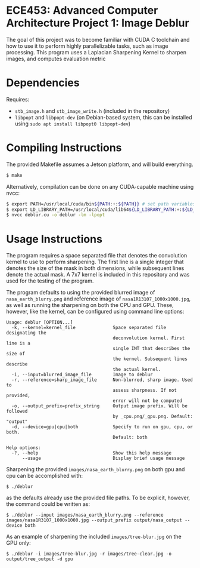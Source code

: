# ECE453: Advanced Computer Architecture Project 1: Image Deblur

The goal of this project was to become familiar with CUDA C toolchain and how to use it to perform highly parallelizable tasks, such as image processing. This program uses a Laplacian Sharpening Kernel to sharpen images, and computes evaluation metric

# Dependencies

Requires:
 
 + `stb_image.h` and `stb_image_write.h` (included in the repository)
 + `libpopt` and `libpopt-dev` (on Debian-based system, this can be installed using `sudo apt install libpopt0 libpopt-dev`)
 

# Compiling Instructions

The provided Makefile assumes a Jetson platform, and will build everything.

```bash
$ make
```

Alternatively, compilation can be done on any CUDA-capable machine using nvcc:

```bash
$ export PATH=/usr/local/cuda/bin${PATH:+:${PATH}} # set path variables, if not already
$ export LD_LIBRARY_PATH=/usr/local/cuda/lib64${LD_LIBRARY_PATH:+:${LD_LIBRARY_PATH}} # set path variables, if not already
$ nvcc deblur.cu -o deblur -lm -lpopt
```

# Usage Instructions

The program requires a space separated file that denotes the convolution kernel to use to perform sharpening. The first line is a single integer that denotes the size of the mask in both dimensions, while subsequent lines denote the actual mask. A 7x7 kernel is included in this repository and was used for the testing of the program.

The program defaults to using the provided blurred image of `nasa_earth_blurry.png` and reference image of `nasa1R13107_1000x1000.jpg`, as well as running the sharpening on both the CPU and GPU. These, however, like the kernel, can be configured using command line options:

```
Usage: deblur [OPTION...]
  -k, --kernel=kernel_file              Space separated file designating the
                                        deconvolution kernel. First line is a
                                        single INT that describes the size of
                                        the kernel. Subsequent lines describe
                                        the actual kernel.
  -i, --input=blurred_image_file        Image to deblur
  -r, --reference=sharp_image_file      Non-blurred, sharp image. Used to
                                        assess sharpness. If not provided,
                                        error will not be computed
  -o, --output_prefix=prefix_string     Output image prefix. Will be followed
                                        by _cpu.png/_gpu.png. Default: "output"
  -d, --device=gpu|cpu|both             Specify to run on gpu, cpu, or both.
                                        Default: both

Help options:
  -?, --help                            Show this help message
      --usage                           Display brief usage message

```

Sharpening the provided `images/nasa_earth_blurry.png` on both gpu and cpu can be accomplished with:
```
$ ./deblur
```

as the defaults already use the provided file paths. To be explicit, however, the command could be written as:
```
$ ./deblur --input images/nasa_earth_blurry.png --reference images/nasa1R3107_1000x1000.jpg --output_prefix output/nasa_output --device both
```

As an example of sharpening the included `images/tree-blur.jpg` on the GPU only:

```
$ ./deblur -i images/tree-blur.jpg -r images/tree-clear.jpg -o output/tree_output -d gpu
```

